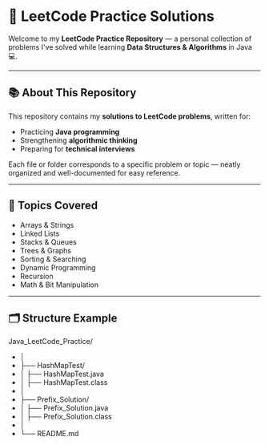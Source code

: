 # 🧠 LeetCode Practice Solutions

Welcome to my **LeetCode Practice Repository** — a personal collection of problems I've solved while learning **Data Structures & Algorithms** in Java 💻.

---

## 📚 About This Repository
This repository contains my **solutions to LeetCode problems**, written for:
- Practicing **Java programming**
- Strengthening **algorithmic thinking**
- Preparing for **technical interviews**

Each file or folder corresponds to a specific problem or topic — neatly organized and well-documented for easy reference.

---

## 🧩 Topics Covered
- Arrays & Strings  
- Linked Lists  
- Stacks & Queues  
- Trees & Graphs  
- Sorting & Searching  
- Dynamic Programming  
- Recursion  
- Math & Bit Manipulation  

---

## 🗂️ Structure Example
Java_LeetCode_Practice/
- │
- ├── HashMapTest/
- │   ├── HashMapTest.java
- │   ├── HashMapTest.class
- │
- ├── Prefix_Solution/
- │   ├── Prefix_Solution.java
- │   ├── Prefix_Solution.class
- │
- └── README.md
